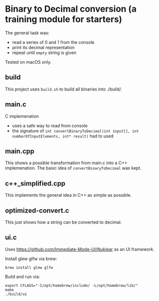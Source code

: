# Binary to Decimal conversion (a training module for starters)

The general task was:

* read a series of 0 and 1 from the console
* print its decimal representation
* repeat until `empty` string is given

Tested on macOS only.

## build

This project uses `build.sh` to build all binaries into ./build/.

## main.c

C implemenation

* uses a safe way to read from console
* the signature of `int convertBinaryToDecimal(int input[], int numberOfInputElements, int* result)` had to used

## main.cpp

This shows a possible transformation from main.c into a C++ implemenation. The basic idea of `convertBinaryToDecimal` was kept.

## c++_simplified.cpp

This implements the general idea in C++ as simple as possible.

## optimized-convert.c

This just shows how a string can be converted to decimal.

## ui.c

Uses https://github.com/Immediate-Mode-UI/Nuklear as an UI framework.

Install glew glfw via brew:

```
brew install glew glfw
```

Build and run via:

```
export CFLAGS="-I/opt/homebrew/include/ -L/opt/homebrew/lib/"
make
./build/ui
```
